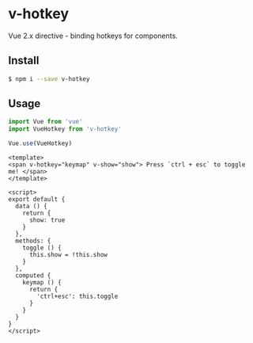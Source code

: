 # v-hotkey

Vue 2.x directive - binding hotkeys for components.

## Install

```bash
$ npm i --save v-hotkey
```

## Usage

```javascript
import Vue from 'vue'
import VueHotkey from 'v-hotkey'

Vue.use(VueHotkey)
```

```vue
<template>
<span v-hotkey="keymap" v-show="show"> Press `ctrl + esc` to toggle me! </span>
</template>

<script>
export default {
  data () {
    return {
      show: true
    }
  },
  methods: {
    toggle () {
      this.show = !this.show
    }
  },
  computed {
    keymap () {
      return {
        'ctrl+esc': this.toggle
      }
    }
  }
}
</script>
```
